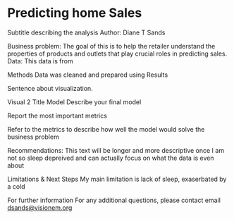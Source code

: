 # Predicting home Sales
Subtitle describing the analysis
Author: Diane T Sands

Business problem:
The goal of this is to help the retailer understand the properties of products and outlets that play crucial roles in predicting sales.
Data:
This data is from 

Methods
Data was cleaned and prepared using
Results


Sentence about visualization.

Visual 2 Title
Model
Describe your final model

Report the most important metrics

Refer to the metrics to describe how well the model would solve the business problem

Recommendations:
This text will be longer and more descriptive once I am not so sleep depreived and can actually focus on what the data is even about

Limitations & Next Steps
My main limitation is lack of sleep, exaserbated by a cold

For further information
For any additional questions, please contact email
dsands@visionem.org

